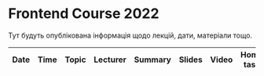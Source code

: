 # Frontend Course 2022

Тут будуть опублікована інформація щодо лекцій, дати, матеріали тощо.

| Date | Time | Topic | Lecturer | Summary | Slides | Video | Home task |
| ------- | ------- |------- | ------- | ------- | ------- | ------ | ------- |
